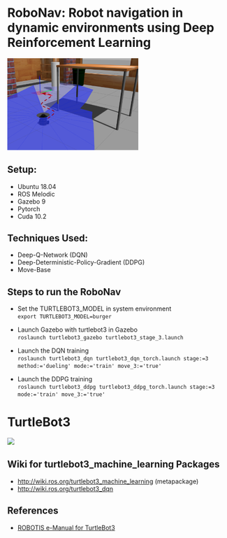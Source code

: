 # RoboNav: Robot navigation in dynamic environments using Deep Reinforcement Learning
<img src="https://github.com/AJ1897/RL-Projects/blob/master/Project4-RoboNav/Additional_Materials/robotnav.png" width="300">

## Setup:
- Ubuntu 18.04
- ROS Melodic
- Gazebo 9
- Pytorch
- Cuda 10.2

## Techniques Used:
- Deep-Q-Network (DQN)
- Deep-Deterministic-Policy-Gradient (DDPG)
- Move-Base 

## Steps to run the RoboNav

- Set the TURTLEBOT3_MODEL in system environment\
`export TURTLEBOT3_MODEL=burger`

- Launch Gazebo with turtlebot3 in Gazebo\
  `roslaunch turtlebot3_gazebo turtlebot3_stage_3.launch`
  
- Launch the DQN training\
`roslaunch turtlebot3_dqn turtlebot3_dqn_torch.launch stage:=3 method:='dueling' mode:='train' move_3:='true'`

- Launch the DDPG training\
`roslaunch turtlebot3_ddpg turtlebot3_ddpg_torch.launch stage:=3 mode:='train' move_3:='true'`


# TurtleBot3
<img src="https://github.com/ROBOTIS-GIT/emanual/blob/master/assets/images/platform/turtlebot3/logo_turtlebot3.png" width="200">

## Wiki for turtlebot3_machine_learning Packages
- http://wiki.ros.org/turtlebot3_machine_learning (metapackage)
- http://wiki.ros.org/turtlebot3_dqn

## References
- [ROBOTIS e-Manual for TurtleBot3](http://turtlebot3.robotis.com/)
